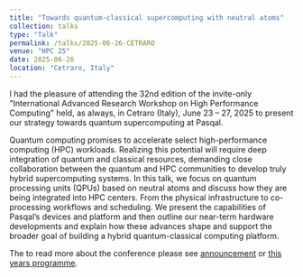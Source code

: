```yaml
---
title: "Towards quantum-classical supercomputing with neutral atoms"
collection: talks
type: "Talk"
permalink: /talks/2025-06-26-CETRARO
venue: "HPC 25"
date: 2025-06-26
location: "Cetraro, Italy"
---
```


I had the pleasure of attending the 32nd edition of the invite-only "International Advanced Research Workshop on High Performance Computing"
held, as always, in Cetraro (Italy), June 23 – 27, 2025 to present our strategy towards quantum supercomputing at Pasqal.

Quantum computing promises to accelerate select high-performance computing (HPC) workloads.
Realizing this potential will require deep integration of quantum and classical resources, demanding close collaboration between the quantum and HPC communities to develop truly hybrid supercomputing systems.
In this talk, we focus on quantum processing units (QPUs) based on neutral atoms and discuss how they are being integrated into HPC centers. From the physical infrastructure to co-processing workflows and scheduling.
We present the capabilities of Pasqal’s devices and platform and then outline our near-term hardware developments and explain how these advances shape and support the broader goal of building a hybrid quantum-classical computing platform.

The to read more about the conference please see [announcement](http://www.hpcc.unical.it/hpc2025/announcement.htm) or
[this years programme](http://www.hpcc.unical.it/hpc2025/program.htm).